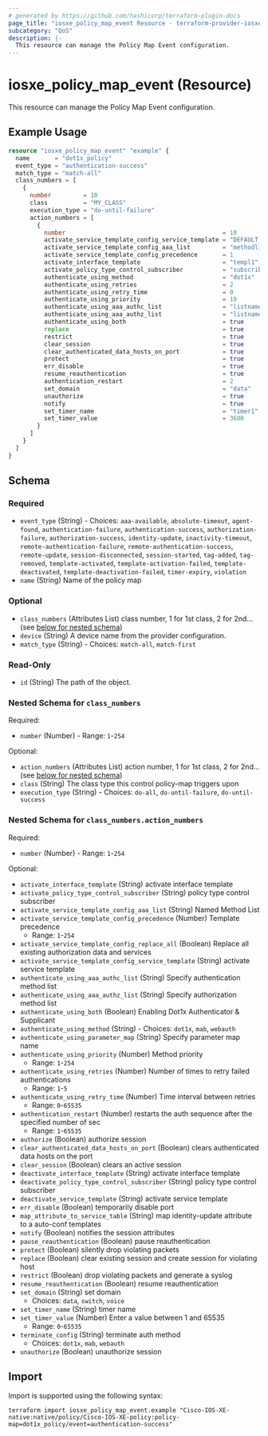 ```yaml
---
# generated by https://github.com/hashicorp/terraform-plugin-docs
page_title: "iosxe_policy_map_event Resource - terraform-provider-iosxe"
subcategory: "QoS"
description: |-
  This resource can manage the Policy Map Event configuration.
---
```


# iosxe_policy_map_event (Resource)

This resource can manage the Policy Map Event configuration.

## Example Usage

```terraform
resource "iosxe_policy_map_event" "example" {
  name       = "dot1x_policy"
  event_type = "authentication-success"
  match_type = "match-all"
  class_numbers = [
    {
      number         = 10
      class          = "MY_CLASS"
      execution_type = "do-until-failure"
      action_numbers = [
        {
          number                                            = 10
          activate_service_template_config_service_template = "DEFAULT_LINK_POLICY"
          activate_service_template_config_aaa_list         = "methodlist1"
          activate_service_template_config_precedence       = 1
          activate_interface_template                       = "templ1"
          activate_policy_type_control_subscriber           = "subscriber1"
          authenticate_using_method                         = "dot1x"
          authenticate_using_retries                        = 2
          authenticate_using_retry_time                     = 0
          authenticate_using_priority                       = 10
          authenticate_using_aaa_authc_list                 = "listname1"
          authenticate_using_aaa_authz_list                 = "listname2"
          authenticate_using_both                           = true
          replace                                           = true
          restrict                                          = true
          clear_session                                     = true
          clear_authenticated_data_hosts_on_port            = true
          protect                                           = true
          err_disable                                       = true
          resume_reauthentication                           = true
          authentication_restart                            = 2
          set_domain                                        = "data"
          unauthorize                                       = true
          notify                                            = true
          set_timer_name                                    = "timer1"
          set_timer_value                                   = 3600
        }
      ]
    }
  ]
}
```

<!-- schema generated by tfplugindocs -->
## Schema

### Required

- `event_type` (String) - Choices: `aaa-available`, `absolute-timeout`, `agent-found`, `authentication-failure`, `authentication-success`, `authorization-failure`, `authorization-success`, `identity-update`, `inactivity-timeout`, `remote-authentication-failure`, `remote-authentication-success`, `remote-update`, `session-disconnected`, `session-started`, `tag-added`, `tag-removed`, `template-activated`, `template-activation-failed`, `template-deactivated`, `template-deactivation-failed`, `timer-expiry`, `violation`
- `name` (String) Name of the policy map

### Optional

- `class_numbers` (Attributes List) class number, 1 for 1st class, 2 for 2nd... (see [below for nested schema](#nestedatt--class_numbers))
- `device` (String) A device name from the provider configuration.
- `match_type` (String) - Choices: `match-all`, `match-first`

### Read-Only

- `id` (String) The path of the object.

<a id="nestedatt--class_numbers"></a>
### Nested Schema for `class_numbers`

Required:

- `number` (Number) - Range: `1`-`254`

Optional:

- `action_numbers` (Attributes List) action number, 1 for 1st class, 2 for 2nd... (see [below for nested schema](#nestedatt--class_numbers--action_numbers))
- `class` (String) The class type this control policy-map triggers upon
- `execution_type` (String) - Choices: `do-all`, `do-until-failure`, `do-until-success`

<a id="nestedatt--class_numbers--action_numbers"></a>
### Nested Schema for `class_numbers.action_numbers`

Required:

- `number` (Number) - Range: `1`-`254`

Optional:

- `activate_interface_template` (String) activate interface template
- `activate_policy_type_control_subscriber` (String) policy type control subscriber
- `activate_service_template_config_aaa_list` (String) Named Method List
- `activate_service_template_config_precedence` (Number) Template precedence
  - Range: `1`-`254`
- `activate_service_template_config_replace_all` (Boolean) Replace all existing authorization data and services
- `activate_service_template_config_service_template` (String) activate service template
- `authenticate_using_aaa_authc_list` (String) Specify authentication method list
- `authenticate_using_aaa_authz_list` (String) Specify authorization method list
- `authenticate_using_both` (Boolean) Enabling Dot1x Authenticator & Supplicant
- `authenticate_using_method` (String) - Choices: `dot1x`, `mab`, `webauth`
- `authenticate_using_parameter_map` (String) Specify parameter map name
- `authenticate_using_priority` (Number) Method priority
  - Range: `1`-`254`
- `authenticate_using_retries` (Number) Number of times to retry failed authentications
  - Range: `1`-`5`
- `authenticate_using_retry_time` (Number) Time interval between retries
  - Range: `0`-`65535`
- `authentication_restart` (Number) restarts the auth sequence after the specified number of sec
  - Range: `1`-`65535`
- `authorize` (Boolean) authorize session
- `clear_authenticated_data_hosts_on_port` (Boolean) clears authenticated data hosts on the port
- `clear_session` (Boolean) clears an active session
- `deactivate_interface_template` (String) activate interface template
- `deactivate_policy_type_control_subscriber` (String) policy type control subscriber
- `deactivate_service_template` (String) activate service template
- `err_disable` (Boolean) temporarily disable port
- `map_attribute_to_service_table` (String) map identity-update attribute to a auto-conf templates
- `notify` (Boolean) notifies the session attributes
- `pause_reauthentication` (Boolean) pause reauthentication
- `protect` (Boolean) silently drop violating packets
- `replace` (Boolean) clear existing session and create session for violating host
- `restrict` (Boolean) drop violating packets and generate a syslog
- `resume_reauthentication` (Boolean) resume reauthentication
- `set_domain` (String) set domain
  - Choices: `data`, `switch`, `voice`
- `set_timer_name` (String) timer name
- `set_timer_value` (Number) Enter a value between 1 and 65535
  - Range: `0`-`65535`
- `terminate_config` (String) terminate auth method
  - Choices: `dot1x`, `mab`, `webauth`
- `unauthorize` (Boolean) unauthorize session

## Import

Import is supported using the following syntax:

```shell
terraform import iosxe_policy_map_event.example "Cisco-IOS-XE-native:native/policy/Cisco-IOS-XE-policy:policy-map=dot1x_policy/event=authentication-success"
```
